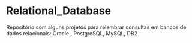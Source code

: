 # Relational_Database
Repositório com alguns projetos para relembrar consultas em bancos de dados relacionais: Oracle , PostgreSQL, MySQL, DB2
